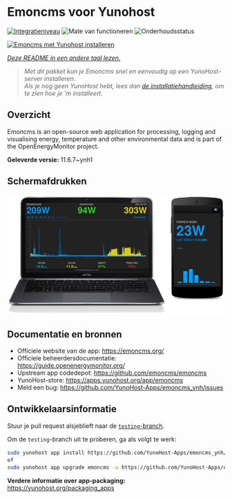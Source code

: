 <!--
NB: Deze README is automatisch gegenereerd door <https://github.com/YunoHost/apps/tree/master/tools/readme_generator>
Hij mag NIET handmatig aangepast worden.
-->

# Emoncms voor Yunohost

[![Integratieniveau](https://dash.yunohost.org/integration/emoncms.svg)](https://ci-apps.yunohost.org/ci/apps/emoncms/) ![Mate van functioneren](https://ci-apps.yunohost.org/ci/badges/emoncms.status.svg) ![Onderhoudsstatus](https://ci-apps.yunohost.org/ci/badges/emoncms.maintain.svg)

[![Emoncms met Yunohost installeren](https://install-app.yunohost.org/install-with-yunohost.svg)](https://install-app.yunohost.org/?app=emoncms)

*[Deze README in een andere taal lezen.](./ALL_README.md)*

> *Met dit pakket kun je Emoncms snel en eenvoudig op een YunoHost-server installeren.*  
> *Als je nog geen YunoHost hebt, lees dan [de installatiehandleiding](https://yunohost.org/install), om te zien hoe je 'm installeert.*

## Overzicht

Emoncms is an open-source web application for processing, logging and visualising energy, temperature and other environmental data and is part of the OpenEnergyMonitor project.


**Geleverde versie:** 11.6.7~ynh1

## Schermafdrukken

![Schermafdrukken van Emoncms](./doc/screenshots/emoncms_graphic.png)

## Documentatie en bronnen

- Officiele website van de app: <https://emoncms.org/>
- Officiele beheerdersdocumentatie: <https://guide.openenergymonitor.org/>
- Upstream app codedepot: <https://github.com/emoncms/emoncms>
- YunoHost-store: <https://apps.yunohost.org/app/emoncms>
- Meld een bug: <https://github.com/YunoHost-Apps/emoncms_ynh/issues>

## Ontwikkelaarsinformatie

Stuur je pull request alsjeblieft naar de [`testing`-branch](https://github.com/YunoHost-Apps/emoncms_ynh/tree/testing).

Om de `testing`-branch uit te proberen, ga als volgt te werk:

```bash
sudo yunohost app install https://github.com/YunoHost-Apps/emoncms_ynh/tree/testing --debug
of
sudo yunohost app upgrade emoncms -u https://github.com/YunoHost-Apps/emoncms_ynh/tree/testing --debug
```

**Verdere informatie over app-packaging:** <https://yunohost.org/packaging_apps>
